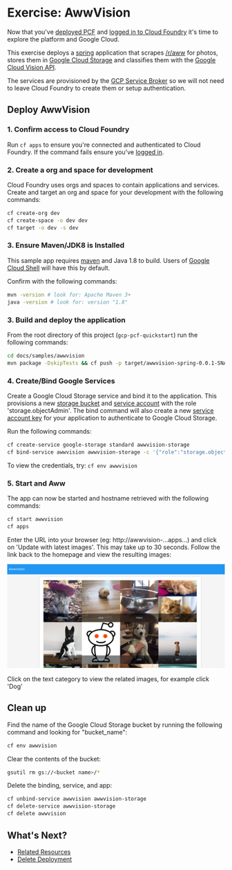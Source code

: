 # Exercise: AwwVision

Now that you've [deployed PCF](./quick-deployment.md) and
[logged in to Cloud Foundry](./login-to-pcf.md#cfapi) it's time to explore
the platform and Google Cloud.

This exercise deploys a [spring](https://spring.io/) application that
scrapes [/r/aww](http://reddit.com/r/aww) for photos, stores them in
[Google Cloud Storage](https://cloud.google.com/storage/) and classifies
them with the [Google Cloud Vision API](https://cloud.google.com/vision/).

The services are provisioned by the
[GCP Service Broker](https://docs.pivotal.io/partners/gcp-sb/index.html)
so we will not need to leave Cloud Foundry to create them or setup authentication.

## Deploy AwwVision

### 1. Confirm access to Cloud Foundry

Run `cf apps` to ensure you're connected and authenticated to Cloud Foundry.
If the command fails ensure you've [logged in](./login-to-pcf.md#cfapi).

### 2. Create a org and space for development

Cloud Foundry uses orgs and spaces to contain applications and services.
Create and target an org and space for your development with the following commands:

```bash
cf create-org dev
cf create-space -o dev dev
cf target -o dev -s dev
```

### 3. Ensure Maven/JDK8 is Installed

This sample app requires [maven](https://maven.apache.org/index.html)
and Java 1.8 to build. Users of [Google Cloud Shell](https://cloud.google.com/shell/docs/)
will have this by default.

Confirm with the following commands:
```bash
mvn -version # look for: Apache Maven 3+
java -version # look for: version "1.8"
```

### 3. Build and deploy the application

From the root directory of this project (`gcp-pcf-quickstart`) run the following commands:
```bash
cd docs/samples/awwvision
mvn package -DskipTests && cf push -p target/awwvision-spring-0.0.1-SNAPSHOT.jar --no-start
```

### 4. Create/Bind Google Services

Create a Google Cloud Storage service and bind it to the application.
This provisions a new [storage bucket](https://cloud.google.com/storage/docs/json_api/v1/buckets)
and [service account](https://cloud.google.com/compute/docs/access/service-accounts)
with the role 'storage.objectAdmin'. The bind command will also create
a new [service account key](https://cloud.google.com/iam/docs/creating-managing-service-account-keys)
for your application to authenticate to Google Cloud Storage.

Run the following commands:

```bash
cf create-service google-storage standard awwvision-storage
cf bind-service awwvision awwvision-storage -c '{"role":"storage.objectAdmin"}'
```

To view the credentials, try: `cf env awwvision`

### 5. Start and Aww

The app can now be started and hostname retrieved with the following commands:

```bash
cf start awwvision
cf apps
```

Enter the URL into your browser (eg: http://awwvision-...apps...)
and click on 'Update with latest images'. This may take up to 30 seconds.
Follow the link back to the homepage and view the resulting images:

![screenshot showing AwwVaision displaying images with classified names](./samples/awwvision/screenshot.png)

Click on the text category to view the related images, for example click 'Dog'

## Clean up

Find the name of the Google Cloud Storage bucket by running the following command and looking for "bucket_name":

```bash
cf env awwvision
```

Clear the contents of the bucket:
```bash
gsutil rm gs://<bucket name>/*
```

Delete the binding, service, and app:
```bash
cf unbind-service awwvision awwvision-storage
cf delete-service awwvision-storage
cf delete awwvision
```

## What's Next?
- [Related Resources](../README.md#resources)
- [Delete Deployment](./deleting-deployment.md)
